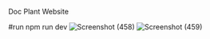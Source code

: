 Doc Plant Website 

#run 
npm run dev
![Screenshot (458)](https://github.com/user-attachments/assets/59efb1c8-9eb6-4e0d-8f6d-4b7eee2e7edd)
![Screenshot (459)](https://github.com/user-attachments/assets/4ae04cf9-42e3-43be-b07c-f4ba34176071)
